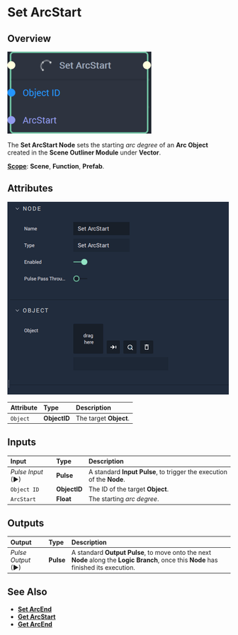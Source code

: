 # Set ArcStart

## Overview

![The Set ArcStart Node.](../../../../.gitbook/assets/setarcstartnode20241.png)

The **Set ArcStart Node** sets the starting _arc degree_ of an **Arc Object** created in the **Scene Outliner Module** under **Vector**.

[**Scope**](../../../overview.md#scopes): **Scene**, **Function**, **Prefab**.

## Attributes

![The Set ArcStart Node Attributes.](../../../../.gitbook/assets/node-set-arcstart-attr.png)

| Attribute | Type | Description |
| :--- | :--- | :--- |
| `Object` | **ObjectID** | The target **Object**. |

## Inputs

| Input | Type | Description |
| :--- | :--- | :--- |
| _Pulse Input_ \(►\) | **Pulse** | A standard **Input Pulse**, to trigger the execution of the **Node**. |
| `Object ID` | **ObjectID** | The ID of the target **Object**. |
| `ArcStart` | **Float** | The starting _arc degree_. |

## Outputs

| Output | Type | Description |
| :--- | :--- | :--- |
| _Pulse Output_ \(►\) | **Pulse** | A standard **Output Pulse**, to move onto the next **Node** along the **Logic Branch**, once this **Node** has finished its execution. |

## See Also

* [**Set ArcEnd**](setarcend.md)
* [**Get ArcStart**](getarcstart.md)
* [**Get ArcEnd**](getarcend.md)

